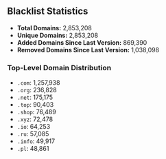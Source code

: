 ## Blacklist Statistics

- **Total Domains:** 2,853,208
- **Unique Domains:** 2,853,208
- **Added Domains Since Last Version:** 869,390
- **Removed Domains Since Last Version:** 1,038,098

### Top-Level Domain Distribution

-  `.com`: 1,257,938
-  `.org`: 236,828
-  `.net`: 175,175
-  `.top`: 90,403
-  `.shop`: 76,489
-  `.xyz`: 72,478
-  `.io`: 64,253
-  `.ru`: 57,085
-  `.info`: 49,917
-  `.pl`: 48,861
